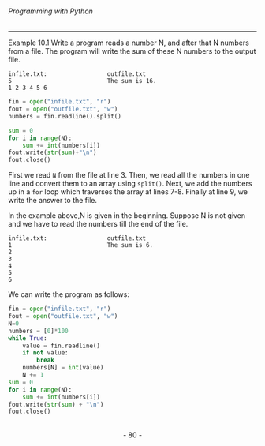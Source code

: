 ###### Programming with Python
---


Example 10.1 Write a program reads a number N, and after that N numbers from a file. The program  will write the sum of these N numbers to the output file.

```
infile.txt:                 outfile.txt
5                           The sum is 16.
1 2 3 4 5 6
```

```python
fin = open("infile.txt", "r")
fout = open("outfile.txt", "w")
numbers = fin.readline().split()

sum = 0
for i in range(N):
    sum += int(numbers[i])
fout.write(str(sum)+"\n")
fout.close()
```

First we read ``N`` from the file at line 3. Then, we read all the numbers in one line and convert them to an array using ``split()``. Next, we add the numbers up in a ``for`` loop which traverses the array at lines 7-8. Finally at line 9, we write the answer to the file.

In the example above,N is given in the beginning. Suppose N is not given and we have to read the numbers till the end of the file.

```
infile.txt:                 outfile.txt
1                           The sum is 6.
2
3
4
5
6
```

We can write the program as follows:

```python
fin = open("infile.txt", "r")
fout = open("outfile.txt", "w")
N=0
numbers = [0]*100
while True:
    value = fin.readline()
    if not value:
        break
    numbers[N] = int(value)
    N += 1
sum = 0
for i in range(N):
    sum += int(numbers[i])
fout.write(str(sum) + "\n")
fout.close()
```

<br>

<center> - 80 - </center>

